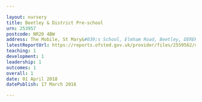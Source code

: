 ```yaml
---

layout: nursery
title: Beetley & District Pre-school
urn: 253957
postcode: NR20 4BW
address: The Mobile, St Mary&#039;s School, Elmham Road, Beetley, DEREHAM, NR20 4BW
latestReportUrl: https://reports.ofsted.gov.uk/provider/files/2559562/urn/253957.pdf
teaching: 1
development: 1
leadership: 1
outcomes: 1
overall: 1
date: 01 April 2018 
datePublish: 17 March 2016

---
```

